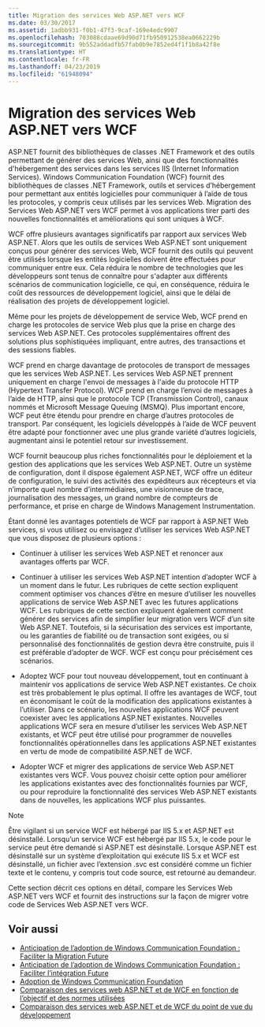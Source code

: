 ```yaml
---
title: Migration des services Web ASP.NET vers WCF
ms.date: 03/30/2017
ms.assetid: 1adbb931-f0b1-47f3-9caf-169e4edc9907
ms.openlocfilehash: 703088cdaae69d90d71fb950912538ea0662229b
ms.sourcegitcommit: 9b552addadfb57fab0b9e7852ed4f1f1b8a42f8e
ms.translationtype: HT
ms.contentlocale: fr-FR
ms.lasthandoff: 04/23/2019
ms.locfileid: "61948094"
---
```

# <a name="migrating-aspnet-web-services-to-wcf"></a>Migration des services Web ASP.NET vers WCF
ASP.NET fournit des bibliothèques de classes .NET Framework et des outils permettant de générer des services Web, ainsi que des fonctionnalités d'hébergement des services dans les services IIS (Internet Information Services). Windows Communication Foundation (WCF) fournit des bibliothèques de classes .NET Framework, outils et services d’hébergement pour permettant aux entités logicielles pour communiquer à l’aide de tous les protocoles, y compris ceux utilisés par les services Web.  Migration des Services Web ASP.NET vers WCF permet à vos applications tirer parti des nouvelles fonctionnalités et améliorations qui sont uniques à WCF.  
  
 WCF offre plusieurs avantages significatifs par rapport aux services Web ASP.NET. Alors que les outils de services Web ASP.NET sont uniquement conçus pour générer des services Web, WCF fournit des outils qui peuvent être utilisés lorsque les entités logicielles doivent être effectuées pour communiquer entre eux. Cela réduira le nombre de technologies que les développeurs sont tenus de connaître pour s'adapter aux différents scénarios de communication logicielle, ce qui, en conséquence, réduira le coût des ressources de développement logiciel, ainsi que le délai de réalisation des projets de développement logiciel.  
  
 Même pour les projets de développement de service Web, WCF prend en charge les protocoles de service Web plus que la prise en charge des services Web ASP.NET. Ces protocoles supplémentaires offrent des solutions plus sophistiquées impliquant, entre autres, des transactions et des sessions fiables.  
  
 WCF prend en charge davantage de protocoles de transport de messages que les services Web ASP.NET. Les services Web ASP.NET prennent uniquement en charge l'envoi de messages à l'aide du protocole HTTP (Hypertext Transfer Protocol). WCF prend en charge l’envoi de messages à l’aide de HTTP, ainsi que le protocole TCP (Transmission Control), canaux nommés et Microsoft Message Queuing (MSMQ). Plus important encore, WCF peut être étendu pour prendre en charge d’autres protocoles de transport. Par conséquent, les logiciels développés à l’aide de WCF peuvent être adapté pour fonctionner avec une plus grande variété d’autres logiciels, augmentant ainsi le potentiel retour sur investissement.  
  
 WCF fournit beaucoup plus riches fonctionnalités pour le déploiement et la gestion des applications que les services Web ASP.NET. Outre un système de configuration, dont il dispose également ASP.NET, WCF offre un éditeur de configuration, le suivi des activités des expéditeurs aux récepteurs et via n’importe quel nombre d’intermédiaires, une visionneuse de trace, journalisation des messages, un grand nombre de compteurs de performance, et prise en charge de Windows Management Instrumentation.  
  
 Étant donné les avantages potentiels de WCF par rapport à ASP.NET Web services, si vous utilisez ou envisagez d’utiliser les services Web ASP.NET que vous disposez de plusieurs options :  
  
- Continuer à utiliser les services Web ASP.NET et renoncer aux avantages offerts par WCF.  
  
- Continuer à utiliser les services Web ASP.NET intention d’adopter WCF à un moment dans le futur. Les rubriques de cette section expliquent comment optimiser vos chances d’être en mesure d’utiliser les nouvelles applications de service Web ASP.NET avec les futures applications WCF. Les rubriques de cette section expliquent également comment générer des services afin de simplifier leur migration vers WCF d’un site Web ASP.NET. Toutefois, si la sécurisation des services est importante, ou les garanties de fiabilité ou de transaction sont exigées, ou si personnalisé des fonctionnalités de gestion devra être construite, puis il est préférable d’adopter de WCF. WCF est conçu pour précisément ces scénarios.  
  
- Adoptez WCF pour tout nouveau développement, tout en continuant à maintenir vos applications de service Web ASP.NET existantes. Ce choix est très probablement le plus optimal. Il offre les avantages de WCF, tout en économisant le coût de la modification des applications existantes à l’utiliser. Dans ce scénario, les nouvelles applications WCF peuvent coexister avec les applications ASP.NET existantes. Nouvelles applications WCF sera en mesure d’utiliser les services Web ASP.NET existants, et WCF peut être utilisé pour programmer de nouvelles fonctionnalités opérationnelles dans les applications ASP.NET existantes en vertu de mode de compatibilité ASP.NET de WCF.  
  
- Adopter WCF et migrer des applications de service Web ASP.NET existantes vers WCF. Vous pouvez choisir cette option pour améliorer les applications existantes avec des fonctionnalités fournies par WCF, ou pour reproduire la fonctionnalité des services Web ASP.NET existants dans de nouvelles, les applications WCF plus puissantes.  
  
> [!NOTE]
>  Être vigilant si un service WCF est hébergé par IIS 5.x et ASP.NET est désinstallé. Lorsqu’un service WCF est hébergé par IIS 5.x, le code pour le service peut être demandé si ASP.NET est désinstallé. Lorsque ASP.NET est désinstallé sur un système d’exploitation qui exécute IIS 5.x et WCF est désinstallé, un fichier avec l’extension .svc est considéré comme un fichier texte et le contenu, y compris tout code source, est retourné au demandeur.  
  
 Cette section décrit ces options en détail, compare les Services Web ASP.NET vers WCF et fournit des instructions sur la façon de migrer votre code de Services Web ASP.NET vers WCF.  
  
## <a name="see-also"></a>Voir aussi

- [Anticipation de l’adoption de Windows Communication Foundation : Faciliter la Migration Future](../../../../docs/framework/wcf/feature-details/anticipating-adopting-wcf-migration.md)
- [Anticipation de l’adoption de Windows Communication Foundation : Faciliter l’intégration Future](../../../../docs/framework/wcf/feature-details/anticipating-adopting-the-wcf-easing-future-integration.md)
- [Adoption de Windows Communication Foundation](../../../../docs/framework/wcf/feature-details/adopting-wcf.md)
- [Comparaison des services web ASP.NET et de WCF en fonction de l’objectif et des normes utilisées](../../../../docs/framework/wcf/feature-details/comparing-aspnet-web-services-to-wcf-based-on-purpose-and-standards-used.md)
- [Comparaison des services web ASP.NET et de WCF du point de vue du développement](../../../../docs/framework/wcf/feature-details/comparing-aspnet-web-services-to-wcf-based-on-development.md)
